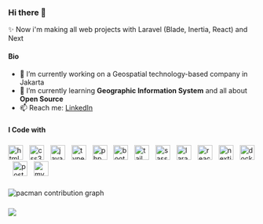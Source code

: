 ### Hi there 👋

✨ Now i'm making all web projects with Laravel (Blade, Inertia, React) and Next

<!--
**cejeone/cejeone** is a ✨ _special_ ✨ repository because its `README.md` (this file) appears on your GitHub profile.

Here are some ideas to get you started: -->

#### Bio

- 🔭 I’m currently working on a Geospatial technology-based company in Jakarta
- 🌱 I’m currently learning **Geographic Information System** and all about **Open Source**
- 📫 Reach me: [LinkedIn](https://www.linkedin.com/in/muhammad-nur-ubaidillah-a06b59199/] "Muhammad Nur Ubaidillah")

<!--
- 👯 I’m looking to collaborate on ...
- 🤔 I’m looking for help with ...
- 💬 Ask me about ...
- 😄 Pronouns: ...
- ⚡ Fun fact: ... -->


###

#### I Code with

###

<div align="left">
  <img src="https://skillicons.dev/icons?i=html" height="30" alt="html5 logo"  />
  <img width="5" />
  <img src="https://skillicons.dev/icons?i=css" height="30" alt="css3 logo"  />
  <img width="5" />
  <img src="https://skillicons.dev/icons?i=js" height="30" alt="javascript logo"  />
  <img width="5" />
  <img src="https://skillicons.dev/icons?i=ts" height="30" alt="typescript logo"  />
  <img width="5" />
  <img src="https://skillicons.dev/icons?i=php" height="30" alt="php logo"  />
  <img width="5" />
  <img src="https://skillicons.dev/icons?i=bootstrap" height="30" alt="bootstrap logo"  />
  <img width="5" />
  <img src="https://skillicons.dev/icons?i=tailwind" height="30" alt="tailwindcss logo"  />
  <img width="5" />
  <img src="https://skillicons.dev/icons?i=sass" height="30" alt="sass logo"  />
  <img width="5" />
  <img src="https://skillicons.dev/icons?i=laravel" height="30" alt="laravel logo"  />
  <img width="5" />
  <img src="https://skillicons.dev/icons?i=react" height="30" alt="react logo"  />
  <img width="5" />
  <img src="https://skillicons.dev/icons?i=nextjs" height="30" alt="nextjs logo"  />
  <img width="5" />
  <img src="https://skillicons.dev/icons?i=docker" height="30" alt="docker logo"  />
  <img width="5" />
  <img src="https://skillicons.dev/icons?i=postgres" height="30" alt="postgresql logo"  />
  <img width="5" />
  <img src="https://skillicons.dev/icons?i=mysql" height="30" alt="mysql logo"  />
  <img width="5" />
</div>

###

<picture>
  <source media="(prefers-color-scheme: dark)" srcset="https://raw.githubusercontent.com/cejeone/cejeone/output/pacman-contribution-graph-dark.svg">
  <source media="(prefers-color-scheme: light)" srcset="https://raw.githubusercontent.com/cejeone/cejeone/output/pacman-contribution-graph.svg">
  <img alt="pacman contribution graph" src="https://raw.githubusercontent.com/cejeone/cejeone/output/pacman-contribution-graph.svg">
</picture>

###

###

<div align="left">
  <img src="https://visitor-badge.laobi.icu/badge?page_id=cejeone.cejeone&"  />
</div>

###
